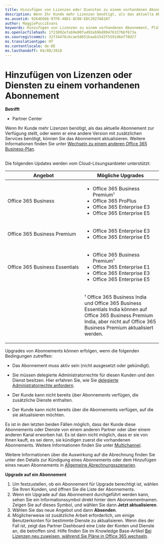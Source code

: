 ```yaml
---
title: Hinzufügen von Lizenzen oder Diensten zu einem vorhandenen Abonnement | Partner Center
description: Wenn Ihr Kunde mehr Lizenzen benötigt, als das aktuelle Abonnement zur Verfügung stellt, oder wenn er eine andere Version mit zusätzlichen Services benötigt, können Sie ein Upgrade für das Abonnement vornehmen.
ms.assetid: 9264E666-97F8-48D1-8C00-EDC2927A8107
author: MaggiePucciEvans
keywords: Hinzufügen von Lizenzen zu einem vorhandenen Abonnement, Plätze zu einem vorhandenen Abonnement hinzufügen, Abonnement andern, Ändern eines Abonnements, Weitere Lizenzen für einen Kunden erwerben
ms.openlocfilehash: 1f23892efab9e00fa492eb96d894763276bf673a
ms.sourcegitcommit: 32f34476cbcae58651baab15d3f5591d6ef70d27
ms.translationtype: HT
ms.contentlocale: de-DE
ms.lasthandoff: 04/08/2018
---
```

# <a name="add-licenses-or-services-to-an-existing-subscription"></a>Hinzufügen von Lizenzen oder Diensten zu einem vorhandenen Abonnement

**Betrifft**

-  Partner Center

Wenn Ihr Kunde mehr Lizenzen benötigt, als das aktuelle Abonnement zur Verfügung stellt, oder wenn er eine andere Version mit zusätzlichen Services benötigt, können Sie das Abonnement aktualisieren. Weitere Informationen finden Sie unter [Wechseln zu einem anderen Office 365 Business-Plan](http://go.microsoft.com/fwlink/p/?LinkId=723577).

## <a href="" id="upgradesubscription"></a>


Die folgenden Updates werden vom Cloud-Lösungsanbieter unterstützt:

<table>
<colgroup>
<col width="50%" />
<col width="50%" />
</colgroup>
<thead>
<tr class="header">
<th>Angebot</th>
<th>Mögliche Upgrades</th>
</tr>
</thead>
<tbody>
<tr class="odd">
<td>Office 365 Business</td>
<td><ul>
<li>Office 365 Business Premium¹</li>
<li>Office 365 ProPlus</li>
<li>Office 365 Enterprise E3</li>
<li>Office 365 Enterprise E5</li>
</ul></td>
</tr>
<tr class="even">
<td>Office 365 Business Premium</td>
<td><ul>
<li>Office 365 Enterprise E3</li>
<li>Office 365 Enterprise E5</li>
</ul></td>
</tr>
<tr class="odd">
<td>Office 365 Business Essentials</td>
<td><ul>
<li>Office 365 Business Premium¹</li>
<li>Office 365 Enterprise E1</li>
<li>Office 365 Enterprise E3</li>
<li>Office 365 Enterprise E5</li>
</ul></td>
</tr>
<tr class="even">
<td></td>
<td><p>¹ Office 365 Business India und Office 365 Business Essentials India können auf Office 365 Business Premium India, aber nicht auf Office 365 Business Premium aktualisiert werden.</p></td>
</tr>
</tbody>
</table>

 

Upgrades von Abonnements können erfolgen, wenn die folgenden Bedingungen zutreffen:

-   Das Abonnement muss aktiv sein (nicht ausgesetzt oder gekündigt).

-   Sie müssen delegierte Administratorrechte für diesen Kunden und den Dienst besitzen. Hier erfahren Sie, wie Sie [delegierte Administratorrechte anfordern](request-a-relationship-with-a-customer.md).

-   Der Kunde kann nicht bereits über Abonnements verfügen, die zusätzliche Dienste enthalten.

-   Der Kunde kann nicht bereits über die Abonnements verfügen, auf die sie aktualisieren möchten.

Es ist in den letzten beiden Fällen möglich, dass der Kunde diese Abonnements oder Dienste von einem anderen Partner oder über einem anderen Kanal erworben hat. Es ist dann nicht möglich, dass er sie von Ihnen kauft, es sei denn, sie kündigen zuerst die vorhandenen Abonnements. Weitere Informationen finden Sie unter [Multichannel](multichannel.md).

Weitere Informationen über die Auswirkung auf die Abrechnung finden Sie unter den Details zur Kündigung eines Abonnements oder dem Hinzufügen eines neuen Abonnements in [Allgemeine Abrechnungsszenarien](common-billing-scenarios.md).

**Upgrade auf ein Abonnement**

1.  Um festzustellen, ob ein Abonnement für Upgrade berechtigt ist, wählen Sie Ihren Kunden, und öffnen Sie die Liste der Abonnements.
2.  Wenn ein Upgrade auf das Abonnement durchgeführt werden kann, sehen Sie ein Informationssymbol direkt hinter dem Abonnementnamen. Zeigen Sie auf dieses Symbol, und wählen Sie dann **Jetzt aktualisieren**.
3.  Wählen Sie das neue Angebot und dann **Absenden**.
4.  Möglicherweise ist zusätzliche Arbeit erforderlich, um einige Benutzerkonten für bestimmte Dienste zu aktualisieren. Wenn dies der Fall ist, zeigt das Partner Dashboard eine Liste der Konten und Dienste an, die betroffen sind. Hilfe finden Sie im Knowledge Base-Artikel [Bei Lizenzen neu zuweisen, während Sie Pläne in Office 365 wechseln](http://go.microsoft.com/fwlink/p/?LinkId=723576).

 

 



